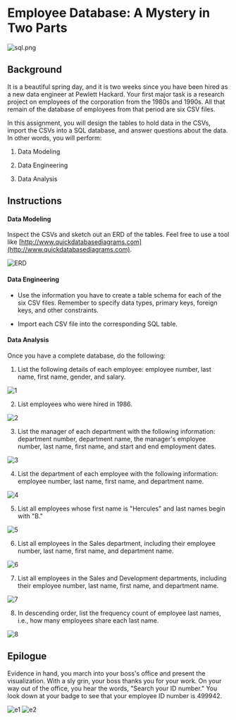 # Employee Database: A Mystery in Two Parts

![sql.png](sql.png)

## Background

It is a beautiful spring day, and it is two weeks since you have been hired as a new data engineer at Pewlett Hackard. Your first major task is a research project on employees of the corporation from the 1980s and 1990s. All that remain of the database of employees from that period are six CSV files.

In this assignment, you will design the tables to hold data in the CSVs, import the CSVs into a SQL database, and answer questions about the data. In other words, you will perform:

1. Data Modeling

2. Data Engineering

3. Data Analysis

## Instructions

#### Data Modeling

Inspect the CSVs and sketch out an ERD of the tables. Feel free to use a tool like [http://www.quickdatabasediagrams.com](http://www.quickdatabasediagrams.com).

![ERD](https://github.com/swati-dontamsetti/sql-challenge/blob/master/EmployeeSQL/QuickDBD-Free%20Diagram.png?raw=true)

#### Data Engineering

* Use the information you have to create a table schema for each of the six CSV files. Remember to specify data types, primary keys, foreign keys, and other constraints.

* Import each CSV file into the corresponding SQL table.

#### Data Analysis

Once you have a complete database, do the following:

1. List the following details of each employee: employee number, last name, first name, gender, and salary.

![1](https://github.com/swati-dontamsetti/sql-challenge/blob/master/EmployeeSQL/Q1.png?raw=true)

2. List employees who were hired in 1986.

![2](https://github.com/swati-dontamsetti/sql-challenge/blob/master/EmployeeSQL/Q2.png?raw=true)

3. List the manager of each department with the following information: department number, department name, the manager's employee number, last name, first name, and start and end employment dates.

![3](https://github.com/swati-dontamsetti/sql-challenge/blob/master/EmployeeSQL/Q3.png?raw=true)

4. List the department of each employee with the following information: employee number, last name, first name, and department name.

![4](https://github.com/swati-dontamsetti/sql-challenge/blob/master/EmployeeSQL/Q4.png?raw=true)

5. List all employees whose first name is "Hercules" and last names begin with "B."

![5](https://github.com/swati-dontamsetti/sql-challenge/blob/master/EmployeeSQL/Q5.png?raw=true)

6. List all employees in the Sales department, including their employee number, last name, first name, and department name.

![6](https://github.com/swati-dontamsetti/sql-challenge/blob/master/EmployeeSQL/Q6.png?raw=true)

7. List all employees in the Sales and Development departments, including their employee number, last name, first name, and department name.

![7](https://github.com/swati-dontamsetti/sql-challenge/blob/master/EmployeeSQL/Q7.png?raw=true)

8. In descending order, list the frequency count of employee last names, i.e., how many employees share each last name.

![8](https://github.com/swati-dontamsetti/sql-challenge/blob/master/EmployeeSQL/Q8.png?raw=true)

## Epilogue

Evidence in hand, you march into your boss's office and present the visualization. With a sly grin, your boss thanks you for your work. On your way out of the office, you hear the words, "Search your ID number." You look down at your badge to see that your employee ID number is 499942.

![e1](https://github.com/swati-dontamsetti/sql-challenge/blob/master/EmployeeSQL/E1.png?raw=true)
![e2](https://github.com/swati-dontamsetti/sql-challenge/blob/master/EmployeeSQL/E2.png?raw=true)
